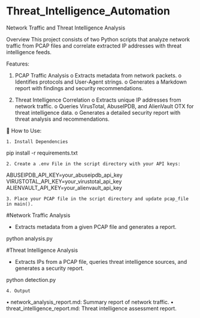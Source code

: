# Threat_Intelligence_Automation

Network Traffic and Threat Intelligence Analysis

Overview
This project consists of two Python scripts that analyze network traffic from PCAP files and correlate extracted IP addresses with threat intelligence feeds.

Features:
1.	PCAP Traffic Analysis
o	Extracts metadata from network packets.
o	Identifies protocols and User-Agent strings.
o	Generates a Markdown report with findings and security recommendations.

2.	Threat Intelligence Correlation
o	Extracts unique IP addresses from network traffic.
o	Queries VirusTotal, AbuseIPDB, and AlienVault OTX for threat intelligence data.
o	Generates a detailed security report with threat analysis and recommendations.


📌 How to Use:

    1. Install Dependencies

   pip install -r requirements.txt

    2. Create a .env File in the script directory with your API keys:

   ABUSEIPDB_API_KEY=your_abuseipdb_api_key
   VIRUSTOTAL_API_KEY=your_virustotal_api_key
   ALIENVAULT_API_KEY=your_alienvault_api_key

    3. Place your PCAP file in the script directory and update pcap_file in main().
   
   #Network Traffic Analysis
  - Extracts metadata from a given PCAP file and generates a report.

   python analysis.py

   #Threat Intelligence Analysis
  - Extracts IPs from a PCAP file, queries threat intelligence sources, and generates a security report.

   python detection.py


    4. Output
•	network_analysis_report.md: Summary report of network traffic.
•	threat_intelligence_report.md: Threat intelligence assessment report.
